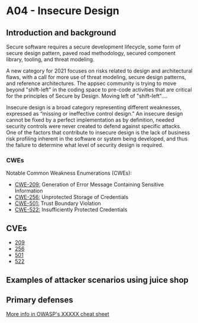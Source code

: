 # A04 - Insecure Design

## Introduction and background

Secure software requires a secure development lifecycle, some form of secure
design pattern, paved road methodology, secured component library, tooling,
and threat modeling.

A new category for 2021 focuses on risks related to design and architectural
flaws, with a call for more use of threat modeling, secure design patterns, and
reference architectures. The appsec community is trying to move beyond
"shift-left" in the coding space to pre-code activities that are critical
for the principles of Secure by Design. Moving left of "shift-left"....

Insecure design is a broad category representing different weaknesses,
expressed as “missing or ineffective control design.” An insecure design cannot
be fixed by a perfect implementation as by definition, needed security controls
were never created to defend against specific attacks. One of the factors that
contribute to insecure design is the lack of business risk profiling inherent
in the software or system being developed, and thus the failure to determine
what level of security design is required.

### CWEs

Notable Common Weakness Enumerations (CWEs):

- [CWE-209:](https://cwe.mitre.org/data/definitions/209.html)
Generation of Error Message Containing Sensitive Information
- [CWE-256:](https://cwe.mitre.org/data/definitions/256.html)
Unprotected Storage of Credentials
- [CWE-501:](https://cwe.mitre.org/data/definitions/501.html)
Trust Boundary Violation
- [CWE-522:](https://cwe.mitre.org/data/definitions/522.html)
Insufficiently Protected Credentials

## CVEs

- [209](https://www.opencve.io/cve?cwe=CWE-209)
- [256](https://www.opencve.io/cve?cwe=CWE-256)
- [501](https://www.opencve.io/cve?cwe=CWE-501)
- [522](https://www.opencve.io/cve?cwe=CWE-522)

## Examples of attacker scenarios using juice shop

## Primary defenses

[More info in OWASP's XXXXX cheat sheet]()

